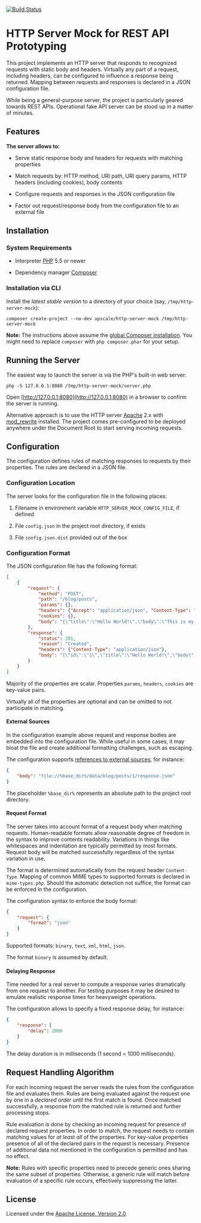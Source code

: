 [![Build Status](https://api.travis-ci.org/upscalesoftware/http-server-mock.svg?branch=master)](https://travis-ci.org/upscalesoftware/http-server-mock)

HTTP Server Mock for REST API Prototyping
=========================================

This project implements an HTTP server that responds to recognized requests with static body and headers.
Virtually any part of a request, including headers, can be configured to influence a response being returned.
Mapping between requests and responses is declared in a JSON configuration file.

While being a general-purpose server, the project is particularly geared towards REST APIs.
Operational fake API server can be stood up in a matter of minutes.


## Features

**The server allows to:**

* Serve static response body and headers for requests with matching properties

* Match requests by: HTTP method, URI path, URI query params, HTTP headers (including cookies), body contents

* Configure requests and responses in the JSON configuration file

* Factor out request/response body from the configuration file to an external file


## Installation

### System Requirements

* Interpreter [PHP](http://www.php.net/) 5.5 or newer

* Dependency manager [Composer](https://getcomposer.org/)

### Installation via CLI

Install the _latest stable version_ to a directory of your choice (say, `/tmp/http-server-mock`):

```shell
composer create-project --no-dev upscale/http-server-mock /tmp/http-server-mock
```

**Note:** The instructions above assume the [global Composer installation](https://getcomposer.org/doc/00-intro.md#globally).
You might need to replace `composer` with `php composer.phar` for your setup.


## Running the Server

The easiest way to launch the server is via the PHP's built-in web server:
```shell
php -S 127.0.0.1:8080 /tmp/http-server-mock/server.php
```

Open [http://127.0.0.1:8080](http://127.0.0.1:8080) in a browser to confirm the server is running.

Alternative approach is to use the HTTP server [Apache](https://httpd.apache.org/) 2.x with [mod_rewrite](http://httpd.apache.org/docs/current/mod/mod_rewrite.html) installed.
The project comes pre-configured to be deployed anywhere under the Document Root to start serving incoming requests.


## Configuration

The configuration defines rules of matching responses to requests by their properties.
The rules are declared in a JSON file.

### Configuration Location

The server looks for the configuration file in the following places:

1. Filename in environment variable `HTTP_SERVER_MOCK_CONFIG_FILE`, if defined

2. File `config.json` in the project root directory, if exists

3. File `config.json.dist` provided out of the box


### Configuration Format

The JSON configuration file has the following format:
```json
[
    {
        "request": {
            "method": "POST",
            "path": "/blog/posts",
            "params": {},
            "headers": {"Accept": "application/json", "Content-Type": "application/json"},
            "cookies": {},
            "body": "{\"title\":\"Hello World!\",\"body\":\"This is my first post!\"}"
        },
        "response": {
            "status": 201,
            "reason": "Created",
            "headers": {"Content-Type": "application/json"},
            "body": "{\"id\":\"1\",\"title\":\"Hello World!\",\"body\":\"This is my first post!\"}"
        }
    }
]
```

Majority of the properties are scalar. Properties `params`, `headers`, `cookies` are key-value pairs.

Virtually all of the properties are optional and can be omitted to not participate in matching.

#### External Sources

In the configuration example above request and response bodies are embedded into the configuration file.
While useful in some cases, it may bloat the file and create additional formatting challenges, such as escaping.

The configuration supports [references to external sources](http://www.php.net/wrappers), for instance:
```json
{
    "body": "file://%base_dir%/data/blog/posts/1/response.json"
}
```

The placeholder `%base_dir%` represents an absolute path to the project root directory.

#### Request Format

The server takes into account format of a request body when matching requests.
Human-readable formats allow reasonable degree of freedom in the syntax to improve contents readability.
Variations in things like whitespaces and indentation are typically permitted by most formats.
Request body will be matched successfully regardless of the syntax variation in use.

The format is determined automatically from the request header `Content-Type`.
Mapping of common MIME types to supported formats is declared in `mime-types.php`.
Should the automatic detection not suffice, the format can be enforced in the configuration.

The configuration syntax to enforce the body format:
```json
{
    "request": {
        "format": "json"
    }
}
```

Supported formats: `binary`, `text`, `xml`, `html`, `json`.

The format `binary` is assumed by default.

#### Delaying Response

Time needed for a real server to compute a response varies dramatically from one request to another.
For testing purposes it may be desired to emulate realistic response times for heavyweight operations.

The configuration allows to specify a fixed response delay, for instance:
```json
{
    "response": {
        "delay": 2000
    }
}
```

The delay duration is in milliseconds (1 second = 1000 milliseconds).


## Request Handling Algorithm

For each incoming request the server reads the rules from the configuration file and evaluates them.
Rules are being evaluated against the request one by one in a _declared order_ until the first match is found.
Once matched successfully, a response from the matched rule is returned and further processing stops.

Rule evaluation is done by checking an incoming request for presence of declared request properties.
In order to match, the request needs to contain matching values for _at least all_ of the properties.
For key-value properties presence of all of the declared pairs in the request is necessary.
Presence of additional data not mentioned in the configuration is permitted and has no effect.

**Note:** Rules with specific properties need to precede generic ones sharing the same subset of properties.
Otherwise, a generic rule will match before evaluation of a specific rule occurs, effectively suppressing the latter.


## License

Licensed under the [Apache License, Version 2.0](http://www.apache.org/licenses/LICENSE-2.0).
